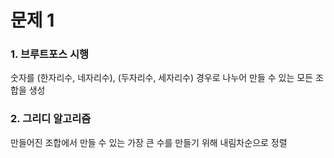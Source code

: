 # 문제 1
### 1. 브루트포스 시행
숫자를 (한자리수, 네자리수), (두자리수, 세자리수) 경우로 나누어 만들 수 있는 모든 조합을 생성 

### 2. 그리디 알고리즘
만들어진 조합에서 만들 수 있는 가장 큰 수를 만들기 위해 내림차순으로 정렬
